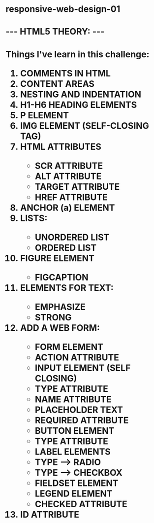 # responsive-web-design-01

<h1>--- HTML5 THEORY: ---<h1>
                                      <!-- <element attribute="value"> -->

<p>Things I've learn in this challenge:</p>
<ol>
  <li>COMMENTS IN HTML</li>
  <li>CONTENT AREAS</li>
  <li>NESTING AND INDENTATION</li>
  <li>H1-H6 HEADING ELEMENTS</li>
  <li>P ELEMENT</li>
  <li>IMG ELEMENT (SELF-CLOSING TAG)</li>
  <li>HTML ATTRIBUTES</li>
    <ul>
      <li>SCR ATTRIBUTE</li>
      <li>ALT ATTRIBUTE</li>
      <li>TARGET ATTRIBUTE</li>
      <li>HREF ATTRIBUTE</li>
    </ul>
  <li>ANCHOR (a) ELEMENT</li>
  <li>LISTS:</li>
    <ul>
      <li>UNORDERED LIST</li>
      <li>ORDERED LIST</li>
    </ul>
  <li>FIGURE ELEMENT</li>
    <ul>
      <li>FIGCAPTION</li>
    </ul>
  <li>ELEMENTS FOR TEXT:</li>
    <ul>
      <li>EMPHASIZE</li>
      <li>STRONG</li>
    </ul>
  <li>ADD A WEB FORM:</li>
    <ul>
      <li>FORM ELEMENT</li>
      <li>ACTION ATTRIBUTE</li>
      <li>INPUT ELEMENT (SELF CLOSING)</li>
      <li>TYPE ATTRIBUTE</li>
      <li>NAME ATTRIBUTE</li>
      <li>PLACEHOLDER TEXT</li>
      <li>REQUIRED ATTRIBUTE</li>
      <li>BUTTON ELEMENT</li>
      <li>TYPE ATTRIBUTE</li>
      <li>LABEL ELEMENTS</li>
      <li>TYPE --> RADIO</li>
      <li>TYPE --> CHECKBOX</li>
      <li>FIELDSET ELEMENT</li>
      <li>LEGEND ELEMENT</li>
      <li>CHECKED ATTRIBUTE</li>
    </ul>
  <li>ID ATTRIBUTE</li>
<ol>
